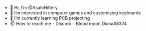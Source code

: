 - 👋 Hi, I’m @AsahiHittery
- 👀 I’m interested in computer games and customizing keyboards
- 🌱 I’m currently learning PCB projecting
- 📫 How to reach me - Discord - Blood moon Diana#8374

<!---
AsahiHittery/AsahiHittery is a ✨ special ✨ repository because its `README.md` (this file) appears on your GitHub profile.
You can click the Preview link to take a look at your changes.
--->

